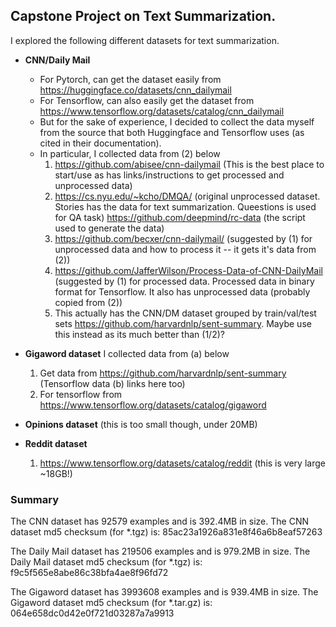 ## Capstone Project on Text Summarization.
I explored the following different datasets for text summarization.

* **CNN/Daily Mail**
    * For Pytorch, can get the dataset easily from <https://huggingface.co/datasets/cnn_dailymail>
    * For Tensorflow, can also easily get the dataset from <https://www.tensorflow.org/datasets/catalog/cnn_dailymail>
    * But for the sake of experience, I decided to collect the data myself from the source that both Huggingface and Tensorflow uses (as cited in their documentation).
    * In particular, I collected data from (2) below
        1. https://github.com/abisee/cnn-dailymail (This is the best place to start/use as has links/instructions to get processed and unprocessed data)
        2. https://cs.nyu.edu/~kcho/DMQA/ (original unprocessed dataset. Stories has the data for text summarization. Queestions is used for QA task)
           https://github.com/deepmind/rc-data (the script used to generate the data)
        3. https://github.com/becxer/cnn-dailymail/ (suggested by (1) for unprocessed data and how to process it -- it gets it's data from (2))
        4. https://github.com/JafferWilson/Process-Data-of-CNN-DailyMail (suggested by (1) for processed data. Processed data in binary format for Tensorflow. It also has unprocessed data (probably copied from (2))
        5. This actually has the CNN/DM dataset grouped by train/val/test sets <https://github.com/harvardnlp/sent-summary>. Maybe use this instead as its much better than (1/2)?

* **Gigaword dataset**
  I collected data from (a) below    
  1. Get data from <https://github.com/harvardnlp/sent-summary> (Tensorflow data (b) links here too)
  2. For tensorflow from <https://www.tensorflow.org/datasets/catalog/gigaword>

* **Opinions dataset** (this is too small though, under 20MB)

* **Reddit dataset**
  1. https://www.tensorflow.org/datasets/catalog/reddit (this is very large ~18GB!)

### Summary
The CNN dataset has 92579 examples and is 392.4MB in size.
The CNN dataset md5 checksum (for *.tgz) is: 85ac23a1926a831e8f46a6b8eaf57263

The Daily Mail dataset has 219506 examples and is 979.2MB in size.
The Daily Mail dataset md5 checksum (for *.tgz) is: f9c5f565e8abe86c38bfa4ae8f96fd72

The Gigaword dataset has 3993608 examples and is 939.4MB in size.
The Gigaword dataset md5 checksum (for *.tar.gz) is: 064e658dc0d42e0f721d03287a7a9913
